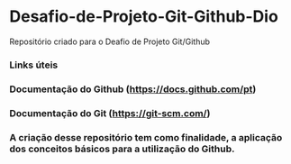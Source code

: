 # Desafio-de-Projeto-Git-Github-Dio
Repositório criado para o Deafio de Projeto Git/Github
### Links úteis 
### Documentação do Github (https://docs.github.com/pt)
### Documentação do Git (https://git-scm.com/)
### A criação desse repositório tem como finalidade, a aplicação dos conceitos básicos para a utilização do Github.
